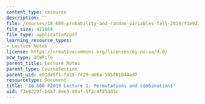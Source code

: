 ```yaml
---
content_type: resource
description: ''
file: /courses/18-600-probability-and-random-variables-fall-2019/f3e9229fb4b78ee380af5f2c4f85dd3c_MIT18_600F19_lec1.pdf
file_size: 421864
file_type: application/pdf
learning_resource_types:
- Lecture Notes
license: https://creativecommons.org/licenses/by-nc-sa/4.0/
ocw_type: OCWFile
parent_title: Lecture Notes
parent_type: CourseSection
parent_uid: e01de6f1-fa18-fe29-a66a-595f81644ad7
resourcetype: Document
title: '18.600 F2019 Lecture 1: Permutations and combinations'
uid: f3e9229f-b4b7-8ee3-80af-5f2c4f85dd3c
---
```

